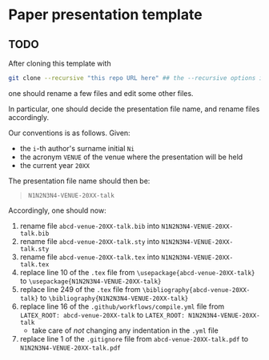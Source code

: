 # Paper presentation template

## TODO

After cloning this template with
```bash
git clone --recursive "this repo URL here" ## the --recursive options is VERY important
```
one should rename a few files and edit some other files.

In particular, one should decide the presentation file name, and rename files accordingly.

Our conventions is as follows.
Given:
- the `i`-th author's surname initial `Ni`
- the acronym `VENUE` of the venue where the presentation will be held
- the current year `20XX`

The presentation file name should then be:

> `N1N2N3N4-VENUE-20XX-talk`

Accordingly, one should now:
1. rename file `abcd-venue-20XX-talk.bib` into `N1N2N3N4-VENUE-20XX-talk.bib`
2. rename file `abcd-venue-20XX-talk.sty` into `N1N2N3N4-VENUE-20XX-talk.sty`
3. rename file `abcd-venue-20XX-talk.tex` into `N1N2N3N4-VENUE-20XX-talk.tex`
4. replace line 10 of the `.tex` file from `\usepackage{abcd-venue-20XX-talk}` to `\usepackage{N1N2N3N4-VENUE-20XX-talk}`
5. replace line 249 of the `.tex` file from `\bibliography{abcd-venue-20XX-talk}` to `\bibliography{N1N2N3N4-VENUE-20XX-talk}`
6. replace line 16 of the `.github/workflows/compile.yml` file from `LATEX_ROOT: abcd-venue-20XX-talk` to `LATEX_ROOT: N1N2N3N4-VENUE-20XX-talk`
    + take care of _not_ changing any indentation in the `.yml` file
7. replace line 1 of the `.gitignore` file from `abcd-venue-20XX-talk.pdf` to `N1N2N3N4-VENUE-20XX-talk.pdf`